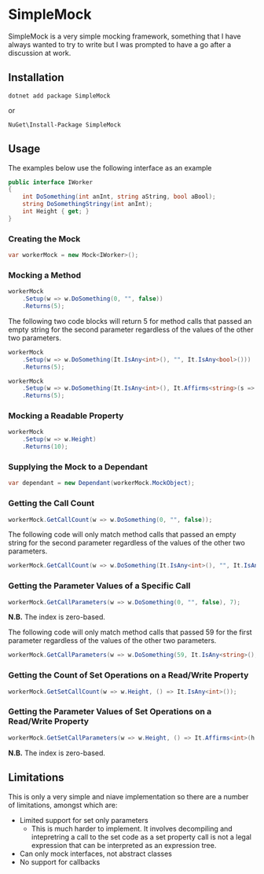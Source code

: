 # SimpleMock
SimpleMock is a very simple mocking framework, something that I have always wanted to try to write but I was prompted to have a go after a discussion at work.

## Installation
```
dotnet add package SimpleMock
```
or
```
NuGet\Install-Package SimpleMock
```

## Usage
The examples below use the following interface as an example

```C#
public interface IWorker
{
    int DoSomething(int anInt, string aString, bool aBool);
    string DoSomethingStringy(int anInt);
    int Height { get; }
}
```

### Creating the Mock
```C#
var workerMock = new Mock<IWorker>();
```

### Mocking a Method
```C#
workerMock
    .Setup(w => w.DoSomething(0, "", false))
    .Returns(5);
```

The following two code blocks will return 5 for method calls that passed an empty string for the second parameter regardless of the values of the other two parameters.

```C#
workerMock
    .Setup(w => w.DoSomething(It.IsAny<int>(), "", It.IsAny<bool>()))
    .Returns(5);
```
```C#
workerMock
    .Setup(w => w.DoSomething(It.IsAny<int>(), It.Affirms<string>(s => s == ""), It.IsAny<bool>()))
    .Returns(5);
```

### Mocking a Readable Property
```C#
workerMock
    .Setup(w => w.Height)
    .Returns(10);
```

### Supplying the Mock to a Dependant
```C#
var dependant = new Dependant(workerMock.MockObject);
```

### Getting the Call Count
```C#
workerMock.GetCallCount(w => w.DoSomething(0, "", false));
```

The following code will only match method calls that passed an empty string for the second parameter regardless of the values of the other two parameters.

```C#
workerMock.GetCallCount(w => w.DoSomething(It.IsAny<int>(), "", It.IsAny<bool>()));
```

### Getting the Parameter Values of a Specific Call
```C#
workerMock.GetCallParameters(w => w.DoSomething(0, "", false), 7);
```

**N.B.** The index is zero-based.

The following code will only match method calls that passed 59 for the first parameter regardless of the values of the other two parameters.

```C#
workerMock.GetCallParameters(w => w.DoSomething(59, It.IsAny<string>(), It.IsAny<bool>()), 2);
```

### Getting the Count of Set Operations on a Read/Write Property
```C#
workerMock.GetSetCallCount(w => w.Height, () => It.IsAny<int>());
```

### Getting the Parameter Values of Set Operations on a Read/Write Property
```C#
workerMock.GetSetCallParameters(w => w.Height, () => It.Affirms<int>(h => h < 10), 7);
```

**N.B.** The index is zero-based.

## Limitations
This is only a very simple and niave implementation so there are a number of limitations, amongst which are:
* Limited support for set only parameters
  * This is much harder to implement. It involves decompiling and intepretring a call to the set code as a set
  property call is not a legal expression that can be interpreted as an expression tree.
* Can only mock interfaces, not abstract classes
* No support for callbacks
